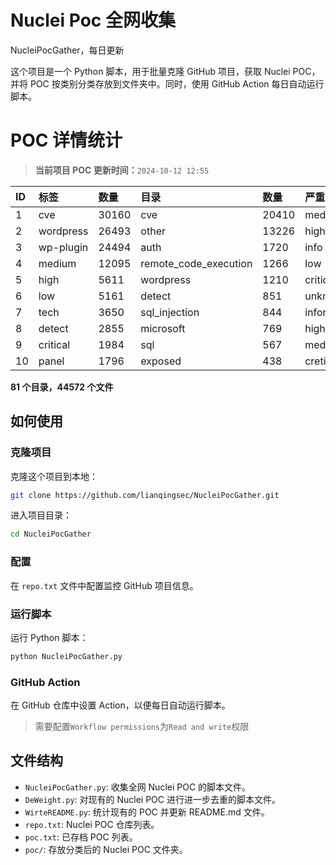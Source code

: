 # Nuclei Poc 全网收集
NucleiPocGather，每日更新

这个项目是一个 Python 脚本，用于批量克隆 GitHub 项目，获取 Nuclei POC，并将 POC 按类别分类存放到文件夹中。同时，使用 GitHub Action 每日自动运行脚本。
# POC 详情统计

> **当前项目 POC 更新时间：**`2024-10-12 12:55`

| ID | 标签      | 数量 | 目录       | 数量 | 严重性   | 数量 |
|:---| :-------- | :--- | :--------- | :--- | :------- | :--- |
| 1 | cve | 30160 | cve | 20410 | medium | 15977 |
| 2 | wordpress | 26493 | other | 13226 | high | 10888 |
| 3 | wp-plugin | 24494 | auth | 1720 | info | 8393 |
| 4 | medium | 12095 | remote_code_execution | 1266 | low | 6188 |
| 5 | high | 5611 | wordpress | 1210 | critical | 5004 |
| 6 | low | 5161 | detect | 851 | unknown | 63 |
| 7 | tech | 3650 | sql_injection | 844 | informative | 16 |
| 8 | detect | 2855 | microsoft | 769 | hight | 15 |
| 9 | critical | 1984 | sql | 567 | meduim | 7 |
| 10 | panel | 1796 | exposed | 438 | cretical | 2 |

**81 个目录，44572 个文件**
## 如何使用

### 克隆项目

克隆这个项目到本地：

```bash
git clone https://github.com/lianqingsec/NucleiPocGather.git
```

进入项目目录：

```bash
cd NucleiPocGather
```

### 配置

在 `repo.txt` 文件中配置监控 GitHub 项目信息。

### 运行脚本

运行 Python 脚本：

```bash
python NucleiPocGather.py
```

### GitHub Action

在 GitHub 仓库中设置 Action，以便每日自动运行脚本。

> 需要配置`Workflow permissions`为`Read and write`权限

## 文件结构

- `NucleiPocGather.py`: 收集全网 Nuclei POC 的脚本文件。
- `DeWeight.py`: 对现有的 Nuclei POC 进行进一步去重的脚本文件。
- `WirteREADME.py`: 统计现有的 POC 并更新 README.md 文件。
- `repo.txt`: Nuclei POC 仓库列表。
- `poc.txt`: 已存档 POC 列表。
- `poc/`: 存放分类后的 Nuclei POC 文件夹。

